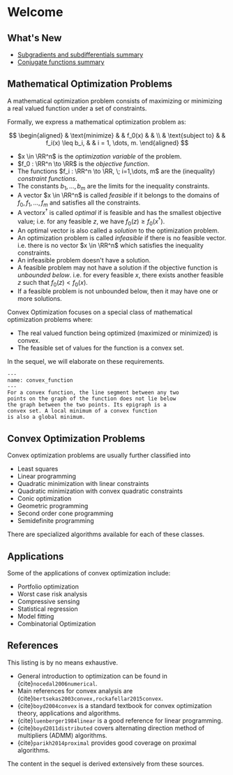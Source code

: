 # Welcome


## What's New

* [Subgradients and subdifferentials summary](sec:subgradients:summary)
* [Conjugate functions summary](sec:conjugate-functions:summary)

## Mathematical Optimization Problems

A mathematical optimization problem consists of maximizing
or minimizing a real valued function under a set of constraints.


Formally, we express a mathematical optimization problem as:

$$
\begin{aligned}
  & \text{minimize}  & &  f_0(x) & & \\
  & \text{subject to} & & f_i(x) \leq b_i, & & i = 1, \dots, m.
\end{aligned}
$$

* $x \in \RR^n$ is the *optimization variable* of the problem.
* $f_0 : \RR^n \to \RR$ is the *objective function*.
* The functions $f_i : \RR^n \to \RR, \; i=1,\dots, m$ are the
  (inequality) *constraint functions*.
* The constants $b_1, \dots, b_m$ are the limits for the 
  inequality constraints.
* A vector $x \in \RR^n$ is called *feasible* if it belongs to
  the domains of $f_0, f_1, \dots, f_m$ and satisfies all the
  constraints. 
* A vector$x^{\dag}$ is called *optimal* if is feasible and has
  the smallest objective value; i.e. for any feasible $z$, 
  we have $f_0(z)\geq f_0(x^{\dag})$. 
* An optimal vector is also called a *solution* to the 
  optimization problem.
* An optimization problem is called *infeasible* if there
  is no feasible vector. i.e. there is no vector $x \in \RR^n$
  which satisfies the inequality constraints.
* An infeasible problem doesn't have a solution.
* A feasible problem may not have a solution if the objective
  function is *unbounded below*. i.e. for every feasible $x$, 
  there exists another feasible $z$ such that $f_0(z) < f_0(x)$.
* If a feasible problem is not unbounded below, then it may have
  one or more solutions.

Convex Optimization focuses on a special class of mathematical 
optimization problems where:

* The real valued function being optimized (maximized or minimized)
  is convex.
* The feasible set of values for the function is a convex set.

In the sequel, we will elaborate on these requirements.


```{figure} images/convex_function.png
---
name: convex_function
---
For a convex function, the line segment between any two
points on the graph of the function does not lie below
the graph between the two points. Its epigraph is a 
convex set. A local minimum of a convex function 
is also a global minimum.
``` 

## Convex Optimization Problems

Convex optimization problems are usually further classified into

* Least squares
* Linear programming
* Quadratic minimization with linear constraints
* Quadratic minimization with convex quadratic constraints
* Conic optimization
* Geometric programming
* Second order cone programming 
* Semidefinite programming 

There are specialized algorithms available for each of these
classes.

## Applications

Some of the applications of convex optimization include:

* Portfolio optimization
* Worst case risk analysis
* Compressive sensing
* Statistical regression
* Model fitting
* Combinatorial Optimization



## References

This listing is by no means exhaustive. 

* General introduction to optimization can be found in
  {cite}`nocedal2006numerical`.
* Main references for convex analysis are 
  {cite}`bertsekas2003convex,rockafellar2015convex`.
* {cite}`boyd2004convex` is a standard textbook for 
  convex optimization theory, applications and algorithms.
* {cite}`luenberger1984linear` is a good reference for linear
  programming.
* {cite}`boyd2011distributed` covers alternating direction 
  method of multipliers (ADMM) algorithms.
* {cite}`parikh2014proximal` provides good coverage on 
  proximal algorithms.


The content in the sequel is derived extensively from 
these sources.

